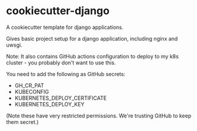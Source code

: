 # cookiecutter-django

A cookiecutter template for django applications.

Gives basic project setup for a django application, including nginx and uwsgi.

Note: It also contains GitHub actions configuration to deploy to my k8s cluster - you probably don't want to use this.

You need to add the following as GitHub secrets:

- GH_CR_PAT
- KUBECONFIG
- KUBERNETES_DEPLOY_CERTIFICATE
- KUBERNETES_DEPLOY_KEY

(Note these have very restricted permissions. We're trusting GitHub to keep them secret.)
